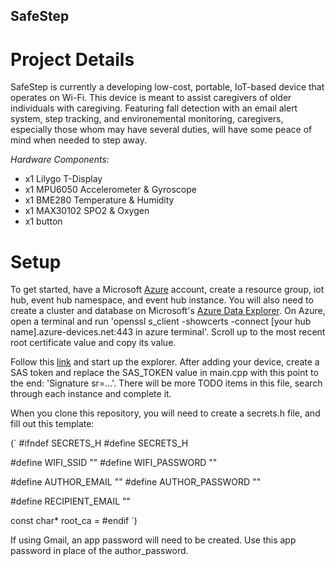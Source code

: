## SafeStep
# Project Details
SafeStep is currently a developing low-cost, portable, IoT-based device that operates on Wi-Fi. This device is meant to assist caregivers of older individuals with caregiving. Featuring fall detection with an email alert system, step tracking, and environemental monitoring, caregivers, especially those whom may have several duties, will have some peace of mind when needed to step away.

*Hardware Components:*
  + x1 Lilygo T-Display
  + x1 MPU6050 Accelerometer & Gyroscope
  + x1 BME280 Temperature & Humidity
  + x1 MAX30102 SPO2 & Oxygen
  + x1 button

# Setup
To get started, have a Microsoft [Azure](portal.azure.com) account, create a resource group, iot hub, event hub namespace, and event hub instance. You will also need to create a cluster and database on Microsoft's [Azure Data Explorer](dataexplorer.azure.com). On Azure, open a terminal and run 'openssl s_client -showcerts -connect [your hub name].azure-devices.net:443 in azure terminal'. Scroll up to the most recent root certificate value and copy its value.

Follow this [link](https://learn.microsoft.com/en-us/azure/iot/howto-use-iot-explorer) and start up the explorer. After adding your device, create a SAS token and replace the SAS_TOKEN value in main.cpp with this point to the end: 'Signature sr=...'. There will be more TODO items in this file, search through each instance and complete it.

When you clone this repository, you will need to create a secrets.h file, and fill out this template:

(`
#ifndef SECRETS_H
#define SECRETS_H

#define WIFI_SSID       ""
#define WIFI_PASSWORD   ""

#define AUTHOR_EMAIL    ""
#define AUTHOR_PASSWORD ""

#define RECIPIENT_EMAIL ""

const char* root_ca =
#endif
`)

If using Gmail, an app password will need to be created. Use this app password in place of the author_password.

